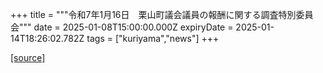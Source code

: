 +++
title = """令和7年1月16日　栗山町議会議員の報酬に関する調査特別委員会"""
date = 2025-01-08T15:00:00.000Z
expiryDate = 2025-01-14T18:26:02.782Z
tags = ["kuriyama","news"]
+++


[[source]](https://www.town.kuriyama.hokkaido.jp/site/gikai/29931.html)
